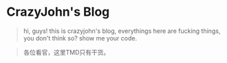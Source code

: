 
CrazyJohn's Blog
===
> hi, guys! this is crazyjohn's blog, everythings here are fucking things, you don't think so? show me your code.

> 各位看官，这里TMD只有干货。



